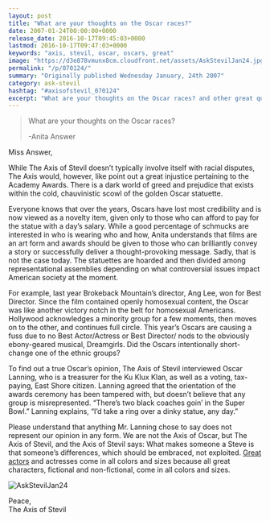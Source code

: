 ```yaml
---
layout: post
title: "What are your thoughts on the Oscar races?"
date: 2007-01-24T00:00:00+0000
release_date: 2016-10-17T09:45:03+0000
lastmod: 2016-10-17T09:47:03+0000
keywords: "axis, stevil, oscar, oscars, great"
image: "https://d3e878vmunx8cm.cloudfront.net/assets/AskStevilJan24.jpg"
permalink: "/p/070124/"
summary: "Originally published Wednesday January, 24th 2007"
category: ask-stevil
hashtag: "#axisofstevil_070124"
excerpt: "What are your thoughts on the Oscar races? and other great questions from Wednesday January, 24th 2007"
---
```


[p01]: https://d3e878vmunx8cm.cloudfront.net/assets/AskStevilJan24.jpg "AskStevilJan24"
> What are your thoughts on the Oscar races?
> 
> -Anita Answer

Miss Answer,

While The Axis of Stevil doesn’t typically involve itself with racial disputes, The Axis would, however, like point out a great injustice pertaining to the Academy Awards.  There is a dark world of greed and prejudice that exists within the cold, chauvinistic scowl of the golden Oscar statuette.

Everyone knows that over the years, Oscars have lost most credibility and is now viewed as a novelty item, given only to those who can afford to pay for the statue with a day’s salary.  While a good percentage of schmucks are interested in who is wearing who and how, Anita understands that films are an art form and awards should be given to those who can brilliantly convey a story or successfully deliver a thought-provoking message. Sadly, that is not the case today.  The statuettes are hoarded and then divided among representational assemblies depending on what controversial issues impact American society at the moment.

For example, last year Brokeback Mountain’s director, Ang Lee, won for Best Director.  Since the film contained openly homosexual content, the Oscar was like another victory notch in the belt for homosexual Americans.  Hollywood acknowledges a minority group for a few moments, then moves on to the other, and continues full circle.  This year’s Oscars are causing a fuss due to no Best Actor/Actress or Best Director/ nods to the obviously ebony-geared musical, Dreamgirls.  Did the Oscars intentionally short-change one of the ethnic groups?

To find out a true Oscar’s opinion, The Axis of Stevil interviewed Oscar Lanning, who is a treasurer for the Ku Klux Klan, as well as a voting, tax-paying, East Shore citizen.  Lanning agreed that the orientation of the awards ceremony has been tampered with, but doesn’t believe that any group is misrepresented.  “There’s two black coaches goin’ in the Super Bowl.” Lanning explains, “I’d take a ring over a dinky statue, any day.”

Please understand that anything Mr. Lanning chose to say does not represent our opinion in any form.  We are not the Axis of Oscar, but The Axis of Stevil, and the Axis of Stevil says:  What makes someone a Steve is that someone’s differences, which should be embraced, not exploited.  [Great actors](http://www.youtube.com/watch?v=px1PWgYvMrw "Great actors") and actresses come in all colors and sizes because all great characters, fictional and non-fictional, come in all colors and sizes.

![AskStevilJan24][p01]

Peace,  
The Axis of Stevil

